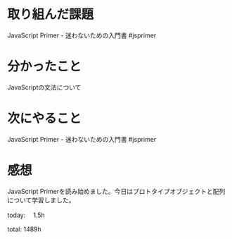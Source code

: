 # 取り組んだ課題
JavaScript Primer - 迷わないための入門書 #jsprimer

# 分かったこと
JavaScriptの文法について

# 次にやること
JavaScript Primer - 迷わないための入門書 #jsprimer

# 感想
JavaScript Primerを読み始めました。今日はプロトタイプオブジェクトと配列について学習しました。

today: 　1.5h

total: 1489h
